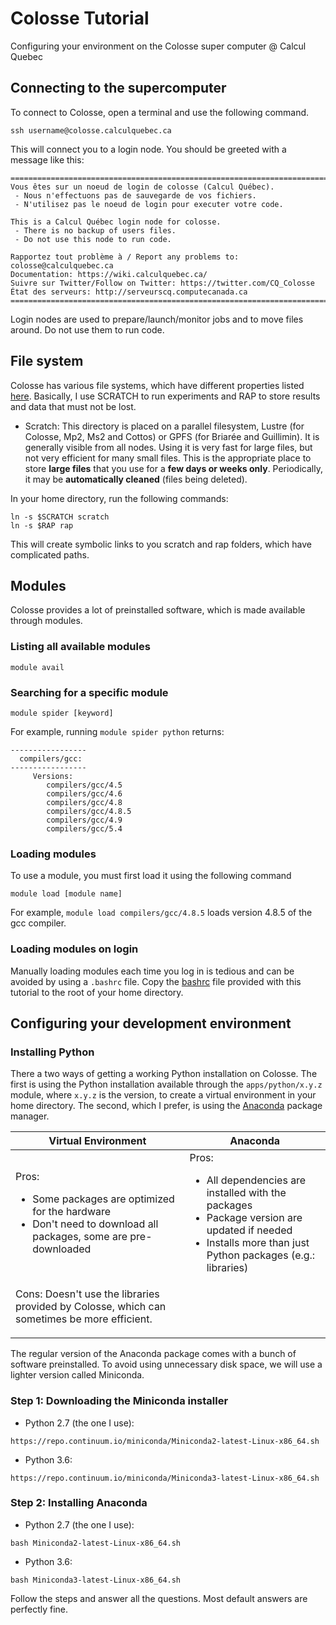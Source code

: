 # Colosse Tutorial
Configuring your environment on the Colosse super computer @ Calcul Quebec

## Connecting to the supercomputer

To connect to Colosse, open a terminal and use the following command.
```
ssh username@colosse.calculquebec.ca
```
This will connect you to a login node. You should be greeted with a message like this:
```
===========================================================================
Vous êtes sur un noeud de login de colosse (Calcul Québec).
 - Nous n'effectuons pas de sauvegarde de vos fichiers.
 - N'utilisez pas le noeud de login pour executer votre code.

This is a Calcul Québec login node for colosse.
 - There is no backup of users files.
 - Do not use this node to run code.

Rapportez tout problème à / Report any problems to: colosse@calculquebec.ca
Documentation: https://wiki.calculquebec.ca/
Suivre sur Twitter/Follow on Twitter: https://twitter.com/CQ_Colosse
État des serveurs: http://serveurscq.computecanada.ca
===========================================================================
```

Login nodes are used to prepare/launch/monitor jobs and to move files around. Do not use them to run code.

## File system

Colosse has various file systems, which have different properties listed [here](https://wiki.calculquebec.ca/w/Utiliser_l%27espace_de_stockage/en#tab=tab2). Basically, I use SCRATCH to run experiments and RAP to store results and data that must not be lost.

* Scratch: This directory is placed on a parallel filesystem, Lustre (for Colosse, Mp2, Ms2 and Cottos) or GPFS (for Briarée and Guillimin). It is generally visible from all nodes. Using it is very fast for large files, but not very efficient for many small files. This is the appropriate place to store **large files** that you use for a **few days or weeks only**. Periodically, it may be **automatically cleaned** (files being deleted).

In your home directory, run the following commands:
```
ln -s $SCRATCH scratch
ln -s $RAP rap
```
This will create symbolic links to you scratch and rap folders, which have complicated paths.

## Modules

Colosse provides a lot of preinstalled software, which is made available through modules.

### Listing all available modules
`module avail`

### Searching for a specific module
`module spider [keyword]`

For example, running `module spider python` returns:
```
-----------------
  compilers/gcc:
-----------------
     Versions:
        compilers/gcc/4.5
        compilers/gcc/4.6
        compilers/gcc/4.8
        compilers/gcc/4.8.5
        compilers/gcc/4.9
        compilers/gcc/5.4
```

### Loading modules

To use a module, you must first load it using the following command
```
module load [module name]
```

For example, `module load compilers/gcc/4.8.5` loads version 4.8.5 of the gcc compiler.

### Loading modules on login

Manually loading modules each time you log in is tedious and can be avoided by using a `.bashrc` file. Copy the [bashrc](.bashrc) file provided with this tutorial to the root of your home directory.

## Configuring your development environment


### Installing Python

There a two ways of getting a working Python installation on Colosse. The first is using the Python installation available through the `apps/python/x.y.z` module, where `x.y.z` is the version, to create a virtual environment in your home directory. The second, which I prefer, is using the [Anaconda](https://www.continuum.io/downloads) package manager.

| Virtual Environment                                                                        | Anaconda |
|--------------------------------------------------------------------------------------------|----------|
| Pros: <ul><li>Some packages are optimized for the hardware</li><li>Don't need to download all packages, some are pre-downloaded</li></ul> | Pros: <ul><li>All dependencies are installed with the packages</li>  <li>Package version are updated if needed</li><li>Installs more than just Python packages (e.g.: libraries)</li></ul>        |
| Cons: Doesn't use the libraries provided by Colosse, which can sometimes be more efficient.<ul></ul>         |

The regular version of the Anaconda package comes with a bunch of software preinstalled. To avoid using unnecessary disk space, we will use a lighter version called Miniconda. 

### Step 1: Downloading the Miniconda installer

* Python 2.7 (the one I use): 
```
https://repo.continuum.io/miniconda/Miniconda2-latest-Linux-x86_64.sh
```
* Python 3.6: 
```
https://repo.continuum.io/miniconda/Miniconda3-latest-Linux-x86_64.sh
```

### Step 2: Installing Anaconda

* Python 2.7 (the one I use): 
```
bash Miniconda2-latest-Linux-x86_64.sh
```
* Python 3.6: 
```
bash Miniconda3-latest-Linux-x86_64.sh
```

Follow the steps and answer all the questions. Most default answers are perfectly fine.
